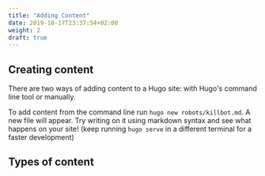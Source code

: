 ```yaml
---
title: "Adding Content"
date: 2019-10-17T23:37:54+02:00
weight: 2
draft: true
---
```


## Creating content

There are two ways of adding content to a Hugo site: with Hugo's command line tool or manually.

To add content from the command line run `hugo new robots/killbot.md`. A new file will appear. Try writing on it using markdown syntax and see what happens on your site! (keep running `hugo serve` in a different terminal for a faster development)

## Types of content

